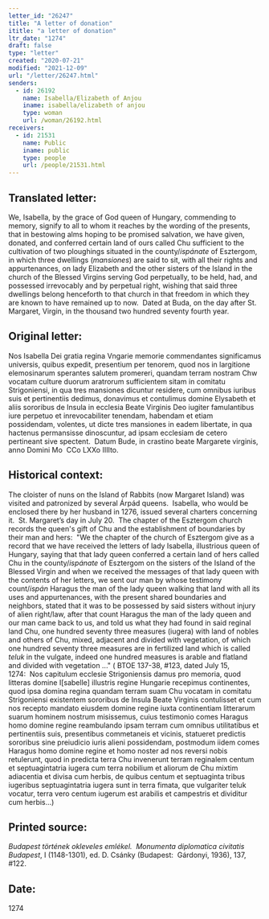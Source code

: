 ```yaml
---
letter_id: "26247"
title: "A letter of donation"
ititle: "a letter of donation"
ltr_date: "1274"
draft: false
type: "letter"
created: "2020-07-21"
modified: "2021-12-09"
url: "/letter/26247.html"
senders:
  - id: 26192
    name: Isabella/Elizabeth of Anjou
    iname: isabella/elizabeth of anjou
    type: woman
    url: /woman/26192.html
receivers:
  - id: 21531
    name: Public
    iname: public
    type: people
    url: /people/21531.html
---
```

<h2> Translated letter:</h2><p>We, Isabella, by the grace of God queen of Hungary, commending to memory, signify to all to whom it reaches by the wording of the presents, that in bestowing alms hoping to be promised salvation, we have given, donated, and conferred certain land of ours called Chu sufficient to the cultivation of two ploughings situated in the county/<i>ispánate</i> of Esztergom, in which three dwellings (<i>mansiones</i>) are said to sit, with all their rights and appurtenances, on lady Elizabeth and the other sisters of the Island in the church of the Blessed Virgins serving God perpetually, to be held, had, and possessed irrevocably and by perpetual right, wishing that said three dwellings belong henceforth to that church in that freedom in which they are known to have remained up to now.&nbsp; Dated at Buda, on the day after St. Margaret, Virgin, in the thousand two hundred seventy fourth year.</p><h2 class="mt-4"> Original letter:</h2><p>Nos Isabella Dei gratia regina Vngarie memorie commendantes significamus universis, quibus expedit, presentium per tenorem, quod nos in largitione elemosinarum sperantes salutem promereri, quandam terram nostram Chw vocatam culture duorum aratrorum sufficientem sitam in comitatu Strigoniensi, in qua tres mansiones dicuntur residere, cum omnibus iuribus suis et pertinentiis dedimus, donavimus et contulimus domine Elysabeth et aliis sororibus de Insula in ecclesia Beate Virginis Deo iugiter famulantibus iure perpetuo et inrevocabiliter tenendam, habendam et etiam possidendam, volentes, ut dicte tres mansiones in eadem libertate, in qua hactenus permansisse dinoscuntur, ad ipsam ecclesiam de cetero pertineant sive spectent.&nbsp; Datum Bude, in crastino beate Margarete virginis, anno Domini Mo&nbsp; CCo LXXo IIIIto.</p><h2 class="mt-4"> Historical context:</h2><p>The cloister of nuns on the Island of Rabbits (now Margaret Island) was visited and patronized by several Árpád queens.&nbsp; Isabella, who would be enclosed there by her husband in 1276, issued several charters concerning it.&nbsp; St. Margaret’s day in July 20.&nbsp; The chapter of the Esztergom church records the queen's gift of Chu and the establishment of boundaries by their man and hers:&nbsp; "We the chapter of the church of Esztergom give as a record that we have received the letters of lady Isabella, illustrious queen of Hungary, saying that that lady queen conferred a certain land of hers called Chu in the county/<i>ispánate </i>of Esztergom on the sisters of the Island of the Blessed Virgin and when we received the messages of that lady queen with the contents of her letters, we sent our man by whose testimony count/<i>ispán</i> Haragus the man of the lady queen walking that land with all its uses and appurtenances, with the present shared boundaries and neighbors, stated that it was to be possessed by said sisters without injury of alien right/law, after that count Haragus the man of the lady queen and our man came back to us, and told us what they had found in said reginal land Chu, one hundred seventy three measures (iugera) with land of nobles and others of Chu, mixed, adjacent and divided with vegetation, of which one hundred seventy three measures are in fertilized land which is called <i>teluk </i>in the vulgate, indeed one hundred measures is arable and flatland and divided with vegetation ..." ( BTOE 137-38, #123, dated July 15, 1274:&nbsp;&nbsp;Nos capitulum ecclesie Strigoniensis damus pro memoria, quod litteras domine I[sabelle] illustris regine Hungarie recepimus continentes, quod ipsa domina regina quandam terram suam Chu vocatam in comitatu Strigoniensi existentem sororibus de Insula Beate Virginis contulisset et cum nos recepto mandato eiusdem domine regine iuxta continentiam litterarum suarum hominem nostrum misissemus, cuius testimonio comes Haragus homo domine regine reambulando ipsam terram cum omnibus utilitatibus et pertinentiis suis, presentibus commetaneis et vicinis, statueret predictis sororibus sine preiudicio iuris alieni possidendam, postmodum iidem comes Haragus homo domine regine et homo noster ad nos reversi nobis retulerunt, quod in predicta terra Chu invenerunt terram reginalem centum et septuagintatria iugera cum terra nobilium et aliorum de Chu mixtim adiacentia et divisa cum herbis, de quibus centum et septuaginta tribus iugeribus septuagintatria iugera sunt in terra fimata, que vulgariter teluk vocatur, terra vero centum iugerum est arabilis et campestris et dividitur cum herbis...)</p><h2 class="mt-4"> Printed source:</h2><p><i>Budapest történek okleveles emlékel.&nbsp; Monumenta diplomatica civitatis Budapest</i>, I (1148-1301), ed. D. Csánky (Budapest:&nbsp; Gárdonyi, 1936), 137, #122.</p><h2 class="mt-4"> Date:</h2>1274